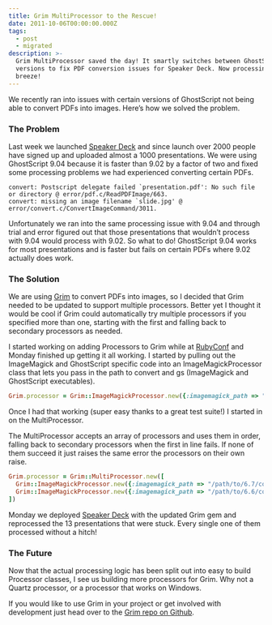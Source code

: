 ```yaml
---
title: Grim MultiProcessor to the Rescue!
date: 2011-10-06T00:00:00.000Z
tags:
  - post
  - migrated
description: >-
  Grim MultiProcessor saved the day! It smartly switches between GhostScript
  versions to fix PDF conversion issues for Speaker Deck. Now processing's a
  breeze!
---
```


We recently ran into issues with certain versions of GhostScript not being able to convert PDFs into images. Here’s how we solved the problem.

### The Problem

Last week we launched [Speaker Deck](http://speakerdeck.com) and since launch over 2000 people have signed up and uploaded almost a 1000 presentations. We were using GhostScript 9.04 because it is faster than 9.02 by a factor of two and fixed some processing problems we had experienced converting certain PDFs.

```
convert: Postscript delegate failed `presentation.pdf': No such file or directory @ error/pdf.c/ReadPDFImage/663.
convert: missing an image filename `slide.jpg' @ error/convert.c/ConvertImageCommand/3011.
```

Unfortunately we ran into the same processing issue with 9.04 and through trial and error figured out that those presentations that wouldn’t process with 9.04 would process with 9.02. So what to do! GhostScript 9.04 works for most presentations and is faster but fails on certain PDFs where 9.02 actually does work.

### The Solution

We are using [Grim](http://jonmagic.com/blog/archives/2011/09/06/grim/) to convert PDFs into images, so I decided that Grim needed to be updated to support multiple processors. Better yet I thought it would be cool if Grim could automatically try multiple processors if you specified more than one, starting with the first and falling back to secondary processors as needed.

I started working on adding Processors to Grim while at [RubyConf](http://rubyconf.org) and Monday finished up getting it all working. I started by pulling out the ImageMagick and GhostScript specific code into an ImageMagickProcessor class that lets you pass in the path to convert and gs (ImageMagick and GhostScript executables).

```ruby
Grim.processor = Grim::ImageMagickProcessor.new({:imagemagick_path => "/path/to/convert", :ghostscript_path => "/path/to/gs"})
```

Once I had that working (super easy thanks to a great test suite!) I started in on the MultiProcessor.

The MultiProcessor accepts an array of processors and uses them in order, falling back to secondary processors when the first in line fails. If none of them succeed it just raises the same error the processors on their own raise.

```ruby
Grim.processor = Grim::MultiProcessor.new([
  Grim::ImageMagickProcessor.new({:imagemagick_path => "/path/to/6.7/convert", :ghostscript_path => "/path/to/9.04/gs"}),
  Grim::ImageMagickProcessor.new({:imagemagick_path => "/path/to/6.6/convert", :ghostscript_path => "/path/to/9.02/gs"})
])
```

Monday we deployed [Speaker Deck](http://speakerdeck.com) with the updated Grim gem and reprocessed the 13 presentations that were stuck. Every single one of them processed without a hitch!

### The Future

Now that the actual processing logic has been split out into easy to build Processor classes, I see us building more processors for Grim. Why not a Quartz processor, or a processor that works on Windows.

If you would like to use Grim in your project or get involved with development just head over to the [Grim repo on Github](http://github.com/jonmagic/grim).
